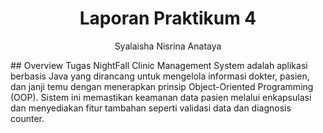 # <h1 align="center">Laporan Praktikum 4</h1>
<p align="center">Syalaisha Nisrina Anataya</p>
## Overview Tugas 
NightFall Clinic Management System adalah aplikasi berbasis Java yang dirancang untuk mengelola informasi dokter, pasien, dan janji temu dengan menerapkan prinsip Object-Oriented Programming (OOP). Sistem ini memastikan keamanan data pasien melalui enkapsulasi dan menyediakan fitur tambahan seperti validasi data dan diagnosis counter.

